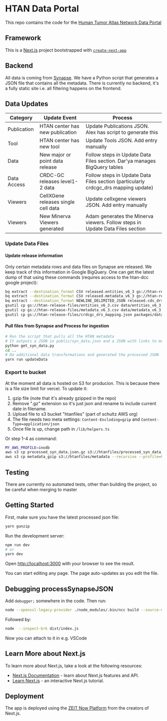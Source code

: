 # HTAN Data Portal

This repo contains the code for the [Human Tumor Atlas Network Data Portal](https://humantumoratlas.org/)

## Framework

This is a [Next.js](https://nextjs.org/) project bootstrapped with [`create-next-app`](https://github.com/zeit/next.js/tree/canary/packages/create-next-app)

## Backend

All data is coming from [Synapse](https://www.synapse.org/). We have a Python script that generates a JSON file that contains all the metadata. There is currently no backend, it's a fully static site i.e. all filtering happens on the frontend.

## Data Updates

| Category             | Update Event                                      | Process                                                                         |
|----------------------|---------------------------------------------------|---------------------------------------------------------------------------------|
| Publication          | HTAN center has new publication                   | Update Publications JSON. Alex has script to generate this                      |
| Tool                 | HTAN center has new tool                          | Update Tools JSON. Add entry manually                                           |
| Data                 | New major or point data release                   | Follow steps in Update Data Files section. Dar'ya manages BigQuery tables       |
| Data Access          | CRDC-GC releases level1-2 data                    | Follow steps in Update Data Files section (particularly crdcgc_drs mapping update) |
| Viewers              | CellXGene releases single cell data               | Update cellxgene viewers JSON. Add entry manually                               |
| Viewers              | New Minerva Viewers generated                     | Adam generates the Minerva viewers. Follow steps in Update Data Files section   |

### Update Data Files

#### Update release information

Only certain metadata rows and data files on Synapse are released. We keep
track of this information in Google BigQuery. One can get the latest dump of
that using these commands (requires access to the htan-dcc google project):

```bash
bq extract --destination_format CSV released.entities_v6_3 gs://htan-release-files/entities_v6_3.csv
bq extract --destination_format CSV released.metadata_v6_3 gs://htan-release-files/metadata_v6_3.csv
bq extract --destination_format NEWLINE_DELIMITED_JSON released.cds_drs_mapping_V2 gs://htan-release-files/crdcgc_drs_mapping.json
gsutil cp gs://htan-release-files/entities_v6_3.csv data/entities_v6_3.csv
gsutil cp gs://htan-release-files/metadata_v6_3.csv data/metadata_v6_3.csv
gsutil cp gs://htan-release-files/crdcgc_drs_mapping.json packages/data-portal-commons/src/assets/crdcgc_drs_mapping.json
```

#### Pull files from Synapse and Process for ingestion

```bash
# Run the script that pulls all the HTAN metadata
# It outputs a JSON in public/syn_data.json and a JSON with links to metadata in data/syn_metadata.json
python get_syn_data.py
cd ..
# Do additional data transformations and generated the processed JSON
yarn run updateData
```

### Export to bucket

At the moment all data is hosted on S3 for producion. This is because there is a file size limit for vercel. To update it:

1. gzip file (note that it's already gzipped in the repo)
2. Remove ".gz" extension so it's just json and rename to include current date in filename.
3. Upload file to s3 bucket "htanfiles" (part of schultz AWS org)
4. The file needs two meta settings:  `Content-Encloding=gzip` and `Content-Type=application/json`
5. Once file is up, change path in
`/lib/helpers.ts`

Or step 1-4 as command:

```bash
MY_AWS_PROFILE=inodb
aws s3 cp processed_syn_data.json.gz s3://htanfiles/processed_syn_data_$(date "+%Y%m%d_%H%M").json --profile=${MY_AWS_PROFILE} --content-encoding gzip --content-type=application/json --acl public-read
aws s3 cp metadata_gzip s3://htanfiles/metadata --recursive --profile=${MY_AWS_PROFILE} --content-encoding gzip --content-type=text/csv --acl public-read
```

## Testing

There are currently no automated tests, other than building the project, so be careful when merging to master

## Getting Started

First, make sure you have the latest processed json file:

```bash
yarn gunzip
```

Run the development server:

```bash
npm run dev
# or
yarn dev
```

Open [http://localhost:3000](http://localhost:3000) with your browser to see the result.

You can start editing any page. The page auto-updates as you edit the file.

## Debugging processSynapseJSON

Add `debugger;` somewhere in the code. Then run:

```bash
node --openssl-legacy-provider ./node_modules/.bin/ncc build --source-map --no-source-map-register  data/processSynapseJSON.ts
```

Followed by:

```bash
node  --inspect-brk dist/index.js
```

Now you can attach to it in e.g. VSCode

## Learn More about Next.js

To learn more about Next.js, take a look at the following resources:

- [Next.js Documentation](https://nextjs.org/docs) - learn about Next.js features and API.
- [Learn Next.js](https://nextjs.org/learn) - an interactive Next.js tutorial.

## Deployment

The app is deployed using the [ZEIT Now Platform](https://zeit.co/import?utm_medium=default-template&filter=next.js&utm_source=create-next-app&utm_campaign=create-next-app-readme) from the creators of Next.js.
